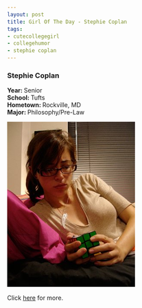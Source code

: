```yaml
--- 
layout: post
title: Girl Of The Day - Stephie Coplan
tags: 
- cutecollegegirl
- collegehumor
- stephie coplan
---
```

<h3>Stephie Coplan</h3><p><b>Year: </b>Senior<br><b>School: </b>Tufts<br><b>Hometown: </b>Rockville, MD<br><b>Major: </b>Philosophy/Pre-Law</p><p><a class="image" href="http://www.collegehumor.com/cutecollegegirl/StephieC" target="_blank"><img src="/images/cutecollegegirl/Stephie-Coplan_3d19d68079e443a3ecc704bc36592274.jpg" alt="Stephie Coplan" /></a></p><p>Click <a href="http://www.collegehumor.com/cutecollegegirl/StephieC" target="_blank">here</a> for more.</p>
